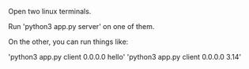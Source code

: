 Open two linux terminals.

Run 'python3 app.py server' on one of them.

On the other, you can run things like:

'python3 app.py client 0.0.0.0 hello'
'python3 app.py client 0.0.0.0 3.14'


